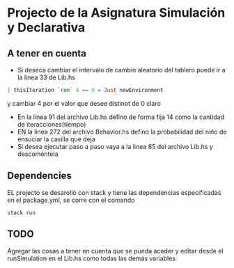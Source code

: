 # Projecto de la Asignatura Simulación y Declarativa

## A tener en cuenta
- Si deseca cambiar el intervalo de cambio aleatorio del tablero puede ir a la linea 33 de Lib.hs
```hs
| thisIteration `rem` 4 == 0 = Just newEnvironment
```
y cambiar 4 por el valor que desee distinot de 0 claro
- En la linea 91 del archivo Lib.hs defino de forma fija 14 como la cantidad de iteracciones(tiempo)
- EN la linea 272 del archivo Behavior.hs defino la probabilidad del niño de ensuciar la casilla que deja
- Si desea ejecutar paso a paso vaya a la linea 85 del archivo Lib.hs y descoméntela
## Dependencies
EL projecto se desarolló con stack y tiene las dependencias especificadas en el package.yml, se corre con el comando

```
stack run
```

## TODO
Agregar las cosas a tener en cuenta que se pueda aceder y editar desde el runSimulation en el Lib.hs como todas las demás variables